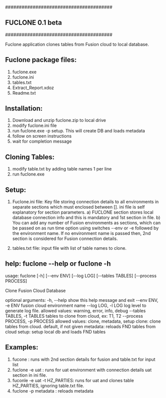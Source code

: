 #######################################
##          FUCLONE 0.1 beta         ##
#######################################

Fuclone application clones tables from Fusion cloud to local database.

Fuclone package files:
----------------------
1. fuclone.exe
2. fuclone.ini
3. tables.txt
4. Extract_Report.xdoz
5. Readme.txt

Installation: 
-----
1. Download and unzip fuclone.zip to local drive
2. modify fuclone.ini file 
3. run fuclone.exe -p setup. This will create DB and loads metadata
4. follow on screen instructions
5. wait for completion message

Cloning Tables:
------
1. modify table.txt by adding table names 1 per line
2. run fuclone.exe


Setup:
------
1. Fuclone.ini file: Key file storing connection details to all environments in separate sections which must enclosed between []. ini file is self explanatory for section parameters. 
	a) FUCLONE section stores local database connection info and this is mandatory and 1st section in file. 
	b) You can add any number of Fusion environments as sections, which can be passed on as run time option using switches --env or -e followed by the environment name. 
		If no environment name is passed then, 2nd section is considered for Fusion connection details.

2. tables.txt file: input file with list of table names to clone.

help: fuclone --help or fuclone -h
-----
usage: fuclone [-h] [--env ENV] [--log LOG] [--tables TABLES]
               [--process PROCESS]

Clone Fusion Cloud Database

optional arguments:
  -h, --help            show this help message and exit
  --env ENV, -e ENV     fusion cloud environment name
  --log LOG, -l LOG     log level to generate log file. allowed values: warning, error, info, debug
  --tables TABLES, -t TABLES
                        tables to clone from cloud, ex: T1, T2
  --process PROCESS, -p PROCESS
                        allowed values: clone, metadata, setup
                        clone: clone tables from cloud. default, if not given
                        metadata: reloads FND tables from cloud
                        setup: setup local db and loads FND tables

Examples: 
--------
1. fucone 		: runs with 2nd section details for fusion and table.txt for input list
2. fuclone -e uat	: runs for uat environment with connection details uat section in ini file. 
3. fuconle -e uat -t HZ_PARTIES: runs for uat and clones table HZ_PARTIES, ignoring table.txt file. 
4. fuclone -p metadata 	: reloads metadata 
